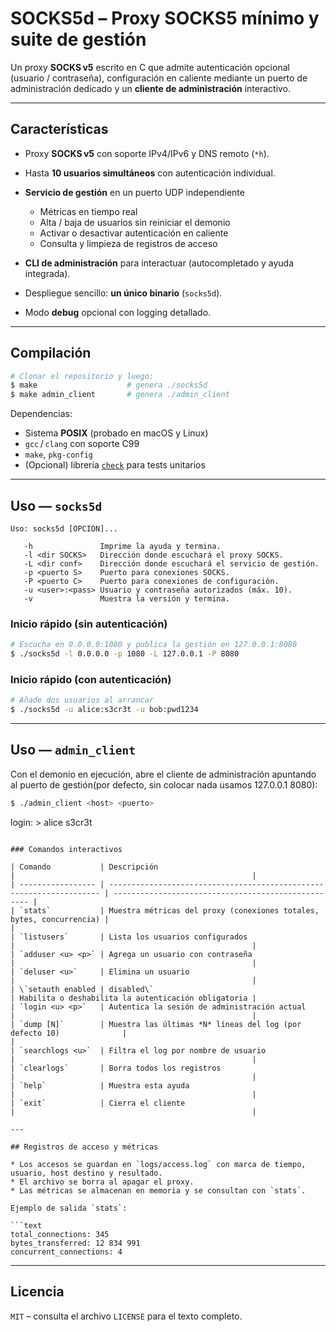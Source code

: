 # SOCKS5d – Proxy SOCKS5 mínimo y suite de gestión

Un proxy **SOCKS v5** escrito en C que admite autenticación opcional (usuario / contraseña), configuración en caliente mediante un puerto de administración dedicado y un **cliente de administración** interactivo.

---

## Características

* Proxy **SOCKS v5** con soporte IPv4/IPv6 y DNS remoto (`*h`).
* Hasta **10 usuarios simultáneos** con autenticación individual.
* **Servicio de gestión** en un puerto UDP independiente

  * Métricas en tiempo real
  * Alta / baja de usuarios sin reiniciar el demonio
  * Activar o desactivar autenticación en caliente
  * Consulta y limpieza de registros de acceso
* **CLI de administración** para interactuar (autocompletado y ayuda integrada).
* Despliegue sencillo: **un único binario** (`socks5d`).
* Modo **debug** opcional con logging detallado.

---

## Compilación

```bash
# Clonar el repositorio y luego:
$ make                    # genera ./socks5d 
$ make admin_client       # genera ./admin_client
```

Dependencias:

* Sistema **POSIX** (probado en macOS y Linux)
* `gcc` / `clang` con soporte C99
* `make`, `pkg-config`
* (Opcional) librería [`check`](https://libcheck.github.io/check/) para tests unitarios

---

## Uso — `socks5d`

```text
Uso: socks5d [OPCIÓN]...

   -h               Imprime la ayuda y termina.
   -l <dir SOCKS>   Dirección donde escuchará el proxy SOCKS.
   -L <dir conf>    Dirección donde escuchará el servicio de gestión.
   -p <puerto S>    Puerto para conexiones SOCKS.
   -P <puerto C>    Puerto para conexiones de configuración.
   -u <user>:<pass> Usuario y contraseña autorizados (máx. 10).
   -v               Muestra la versión y termina.
```

### Inicio rápido (sin autenticación)

```bash
# Escucha en 0.0.0.0:1080 y publica la gestión en 127.0.0.1:8080
$ ./socks5d -l 0.0.0.0 -p 1080 -L 127.0.0.1 -P 8080
```

### Inicio rápido (con autenticación)

```bash
# Añade dos usuarios al arrancar
$ ./socks5d -u alice:s3cr3t -u bob:pwd1234
```

---

## Uso — `admin_client`

Con el demonio en ejecución, abre el cliente de administración apuntando al puerto de gestión(por defecto, sin colocar nada usamos 127.0.0.1 8080):

```bash
$ ./admin_client <host> <puerto>
```
login: > alice s3cr3t
```

### Comandos interactivos

| Comando           | Descripción                                                          |                                                     |
| ----------------- | -------------------------------------------------------------------- | --------------------------------------------------- |
| `stats`           | Muestra métricas del proxy (conexiones totales, bytes, concurrencia) |                                                     |
| `listusers`       | Lista los usuarios configurados                                      |                                                     |
| `adduser <u> <p>` | Agrega un usuario con contraseña                                     |                                                     |
| `deluser <u>`     | Elimina un usuario                                                   |                                                     |
| \`setauth enabled | disabled\`                                                           | Habilita o deshabilita la autenticación obligatoria |
| `login <u> <p>`   | Autentica la sesión de administración actual                         |                                                     |
| `dump [N]`        | Muestra las últimas *N* líneas del log (por defecto 10)              |                                                     |
| `searchlogs <u>`  | Filtra el log por nombre de usuario                                  |                                                     |
| `clearlogs`       | Borra todos los registros                                            |                                                     |
| `help`            | Muestra esta ayuda                                                   |                                                     |
| `exit`            | Cierra el cliente                                                    |                                                     |

---

## Registros de acceso y métricas

* Los accesos se guardan en `logs/access.log` con marca de tiempo, usuario, host destino y resultado.
* El archivo se borra al apagar el proxy.
* Las métricas se almacenan en memoria y se consultan con `stats`.

Ejemplo de salida `stats`:

```text
total_connections: 345
bytes_transferred: 12 834 991
concurrent_connections: 4
```

---


## Licencia

`MIT` – consulta el archivo `LICENSE` para el texto completo.
